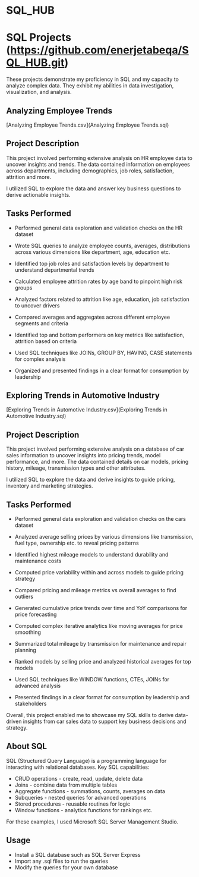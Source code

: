 # SQL_HUB

# SQL Projects (https://github.com/enerjetabeqa/SQL_HUB.git)


These projects demonstrate my proficiency in SQL and my capacity to analyze complex data. They exhibit my abilities in data investigation, visualization, and analysis.

## Analyzing Employee Trends

 [Analyzing Employee Trends.csv](Analyzing Employee Trends.sql) 

## Project Description

This project involved performing extensive analysis on HR employee data to uncover insights and trends. The data contained information on employees across departments, including demographics, job roles, satisfaction, attrition and more.

I utilized SQL to explore the data and answer key business questions to derive actionable insights.

## Tasks Performed

- Performed general data exploration and validation checks on the HR dataset

- Wrote SQL queries to analyze employee counts, averages, distributions across various dimensions like department, age, education etc.

- Identified top job roles and satisfaction levels by department to understand departmental trends

- Calculated employee attrition rates by age band to pinpoint high risk groups

- Analyzed factors related to attrition like age, education, job satisfaction to uncover drivers

- Compared averages and aggregates across different employee segments and criteria

- Identified top and bottom performers on key metrics like satisfaction, attrition based on criteria

- Used SQL techniques like JOINs, GROUP BY, HAVING, CASE statements for complex analysis 

- Organized and presented findings in a clear format for consumption by leadership


## Exploring Trends in Automotive Industry

 [Exploring Trends in Automotive Industry.csv](Exploring Trends in Automotive Industry.sql) 


## Project Description

This project involved performing extensive analysis on a database of car sales information to uncover insights into pricing trends, model performance, and more. The data contained details on car models, pricing history, mileage, transmission types and other attributes. 

I utilized SQL to explore the data and derive insights to guide pricing, inventory and marketing strategies.

## Tasks Performed

- Performed general data exploration and validation checks on the cars dataset 

- Analyzed average selling prices by various dimensions like transmission, fuel type, ownership etc. to reveal pricing patterns

- Identified highest mileage models to understand durability and maintenance costs

- Computed price variability within and across models to guide pricing strategy

- Compared pricing and mileage metrics vs overall averages to find outliers 

- Generated cumulative price trends over time and YoY comparisons for price forecasting

- Computed complex iterative analytics like moving averages for price smoothing

- Summarized total mileage by transmission for maintenance and repair planning

- Ranked models by selling price and analyzed historical averages for top models

- Used SQL techniques like WINDOW functions, CTEs, JOINs for advanced analysis

- Presented findings in a clear format for consumption by leadership and stakeholders

Overall, this project enabled me to showcase my SQL skills to derive data-driven insights from car sales data to support key business decisions and strategy.


## About SQL

SQL (Structured Query Language) is a programming language for interacting with relational databases. Key SQL capabilities:

- CRUD operations - create, read, update, delete data
- Joins - combine data from multiple tables
- Aggregate functions - summations, counts, averages on data
- Subqueries - nested queries for advanced operations
- Stored procedures - reusable routines for logic
- Window functions - analytics functions for rankings etc.

For these examples, I used Microsoft SQL Server Management Studio.

## Usage

- Install a SQL database such as SQL Server Express
- Import any .sql files to run the queries
- Modify the queries for your own database

